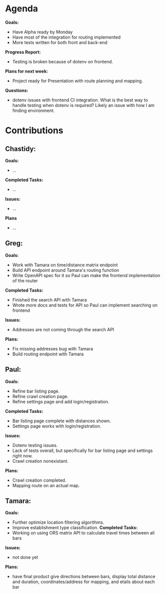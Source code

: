 # Agenda

**Goals:**
- Have Alpha ready by Monday
- Have most of the integration for routing implemented
- More tests written for both front and back-end

**Progress Report:**
- Testing is broken because of dotenv on frontend.

**Plans for next week:**
- Project ready for Presentation with route planning and mapping.

**Questions:**
- dotenv issues with frontend CI integration. What is the best way to handle testing when dotenv is required? Likely an issue with how I am finding environment.

# Contributions

## Chastidy: 
**Goals:**
- ...

**Completed Tasks:** 
- ...

**Issues:** 
- ...

**Plans** 
- ...

## Greg: 
**Goals:**
- Work with Tamara on time/distance matrix endpoint
- Build API endpoint around Tamara's routing function
- Write OpenAPI spec for it so Paul can make the frontend implementation of the router

**Completed Tasks:**
- Finished the search API with Tamara
- Wrote more docs and tests for API so Paul can implement searching on frontend

**Issues:**
- Addresses are not coming through the search API

**Plans:**
- Fix missing addresses bug with Tamara
- Build routing endpoint with Tamara

## Paul: 
**Goals:**
- Refine bar listing page.
- Refine crawl creation page.
- Refine settings page and add login/registration.

**Completed Tasks:**
- Bar listing page complete with distances shown.
- Settings page works with login/registration.

**Issues:**
- Dotenv testing issues.
- Lack of tests overall, but specifically for bar listing page and settings right now.
- Crawl creation nonexistant.

**Plans:**
- Crawl creation completed.
- Mapping route on an actual map.

## Tamara:
**Goals:**
- Further optimize location filtering algorithms.
- Improve establishment type classification.
**Completed Tasks:**
- Working on using ORS matrix API to calculate travel times between all bars

**Issues:**
- not done yet 

**Plans:**
- have final product give directions between bars, display total distance and duration, coordinates/address for mapping, and etails about each bar
